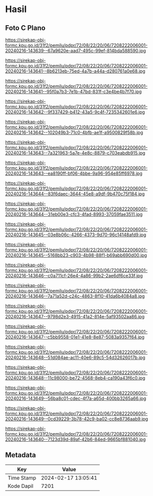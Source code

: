 # Hasil

## Foto C Plano

https://sirekap-obj-formc.kpu.go.id/31f2/pemilu/pdpr/72/08/22/20/06/7208222006001-20240216-143639--67a9620e-aad7-495c-99ef-814bda588590.jpg

https://sirekap-obj-formc.kpu.go.id/31f2/pemilu/pdpr/72/08/22/20/06/7208222006001-20240216-143641--8b6213eb-75ed-4a7b-a44a-d280761a0e68.jpg

https://sirekap-obj-formc.kpu.go.id/31f2/pemilu/pdpr/72/08/22/20/06/7208222006001-20240216-143641--95f0a7b3-7e1b-47bd-831f-c3e4be4b7f70.jpg

https://sirekap-obj-formc.kpu.go.id/31f2/pemilu/pdpr/72/08/22/20/06/7208222006001-20240216-143642--9f337429-b412-43a5-9c4f-7235342601e6.jpg

https://sirekap-obj-formc.kpu.go.id/31f2/pemilu/pdpr/72/08/22/20/06/7208222006001-20240216-143642--102049b3-71c0-4bfb-ae1f-a9500829f58b.jpg

https://sirekap-obj-formc.kpu.go.id/31f2/pemilu/pdpr/72/08/22/20/06/7208222006001-20240216-143643--7a321963-5a7e-4e8c-8879-c703eabdb915.jpg

https://sirekap-obj-formc.kpu.go.id/31f2/pemilu/pdpr/72/08/22/20/06/7208222006001-20240216-143643--ea8190ff-bf06-4bbe-9a96-954e85ff6978.jpg

https://sirekap-obj-formc.kpu.go.id/31f2/pemilu/pdpr/72/08/22/20/06/7208222006001-20240216-143644--83f6daec-3644-45e8-a9df-9b470c75f184.jpg

https://sirekap-obj-formc.kpu.go.id/31f2/pemilu/pdpr/72/08/22/20/06/7208222006001-20240216-143644--31eb00e3-cfc3-4fad-8993-37059fae3511.jpg

https://sirekap-obj-formc.kpu.go.id/31f2/pemilu/pdpr/72/08/22/20/06/7208222006001-20240216-143645--03e8b06c-4266-4373-9d70-96c14148afd9.jpg

https://sirekap-obj-formc.kpu.go.id/31f2/pemilu/pdpr/72/08/22/20/06/7208222006001-20240216-143645--5168bb23-c903-4b98-88f1-b69abb690d00.jpg

https://sirekap-obj-formc.kpu.go.id/31f2/pemilu/pdpr/72/08/22/20/06/7208222006001-20240216-143646--c0a711cf-26e4-4a86-99b2-2ae6df6ce33f.jpg

https://sirekap-obj-formc.kpu.go.id/31f2/pemilu/pdpr/72/08/22/20/06/7208222006001-20240216-143646--7a71a52d-c24c-4863-8f10-41da6b4084a8.jpg

https://sirekap-obj-formc.kpu.go.id/31f2/pemilu/pdpr/72/08/22/20/06/7208222006001-20240216-143647--9798d2e3-4915-41a2-814e-5af93502aa86.jpg

https://sirekap-obj-formc.kpu.go.id/31f2/pemilu/pdpr/72/08/22/20/06/7208222006001-20240216-143647--c5bb9558-01e1-41e8-8e87-5083a9357f64.jpg

https://sirekap-obj-formc.kpu.go.id/31f2/pemilu/pdpr/72/08/22/20/06/7208222006001-20240216-143648--51d084ae-ac11-40e6-89c5-54d32626017b.jpg

https://sirekap-obj-formc.kpu.go.id/31f2/pemilu/pdpr/72/08/22/20/06/7208222006001-20240216-143648--11c98000-be72-4568-8eb4-ca190a43f6c0.jpg

https://sirekap-obj-formc.kpu.go.id/31f2/pemilu/pdpr/72/08/22/20/06/7208222006001-20240216-143649--56ba8c01-cdec-4f7a-a65d-400bb3265a66.jpg

https://sirekap-obj-formc.kpu.go.id/31f2/pemilu/pdpr/72/08/22/20/06/7208222006001-20240216-143649--0cd39229-3b78-42c9-ba02-cc8e8736aab9.jpg

https://sirekap-obj-formc.kpu.go.id/31f2/pemilu/pdpr/72/08/22/20/06/7208222006001-20240216-143640--7123d39d-89af-42b6-84ed-9665bf881040.jpg


## Metadata

| Key        | Value               |
| ---------- | ------------------- |
| Time Stamp | 2024-02-17 13:05:41 |
| Kode Dapil | 7201                |



